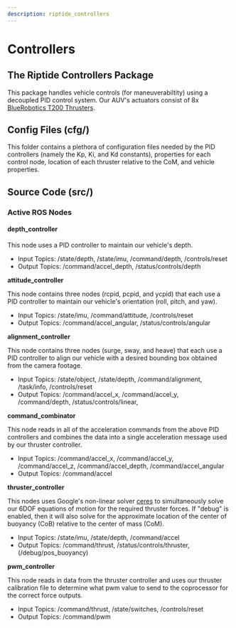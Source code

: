 ```yaml
---
description: riptide_controllers
---
```


# Controllers

## The Riptide Controllers Package

This package handles vehicle controls \(for maneuverabiltity\) using a decoupled PID control system. Our AUV's actuators consist of 8x [BlueRobotics T200 Thrusters](https://www.bluerobotics.com/store/thrusters/t100-t200-thrusters/t200-thruster/).

## Config Files \(cfg/\)

This folder contains a plethora of configuration files needed by the PID controllers \(namely the Kp, Ki, and Kd constants\), properties for each control node, location of each thruster relative to the CoM, and vehicle properties.

## Source Code \(src/\)

### Active ROS Nodes

#### depth\_controller

This node uses a PID controller to maintain our vehicle's depth.

* Input Topics: /state/depth, /state/imu, /command/depth, /controls/reset
* Output Topics: /command/accel\_depth, /status/controls/depth

**attitude\_controller**

This node contains three nodes \(rcpid, pcpid, and ycpid\) that each use a PID controller to maintain our vehicle's orientation \(roll, pitch, and yaw\).

* Input Topics: /state/imu, /command/attitude, /controls/reset
* Output Topics: /command/accel\_angular, /status/controls/angular

**alignment\_controller**

This node contains three nodes \(surge, sway, and heave\) that each use a PID controller to align our vehicle with a desired bounding box obtained from the camera footage.

* Input Topics: /state/object, /state/depth, /command/alignment, /task/info, /controls/reset 
* Output Topics: /command/accel\_x, /command/accel\_y, /command/depth, /status/controls/linear, 

**command\_combinator**

This node reads in all of the acceleration commands from the above PID controllers and combines the data into a single acceleration message used by our thruster controller.

* Input Topics: /command/accel\_x, /command/accel\_y, /command/accel\_z, /command/accel\_depth, /command/accel\_angular
* Output Topics: /command/accel

**thruster\_controller**

This nodes uses Google's non-linear solver [ceres](http://ceres-solver.org) to simultaneously solve our 6DOF equations of motion for the required thruster forces. If "debug" is enabled, then it will also solve for the approximate location of the center of buoyancy \(CoB\) relative to the center of mass \(CoM\).

* Input Topics: /state/imu, /state/depth, /command/accel
* Output Topics: /command/thrust, /status/controls/thruster, \(/debug/pos\_buoyancy\)

**pwm\_controller**

This node reads in data from the thruster controller and uses our thruster calibration file to determine what pwm value to send to the coprocessor for the correct force outputs.

* Input Topics: /command/thrust, /state/switches, /controls/reset
* Output Topics: /command/pwm

